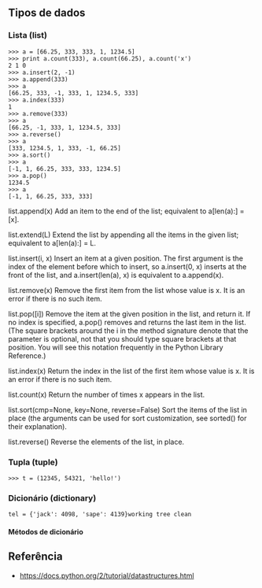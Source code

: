 ## Tipos de dados


### Lista (list)

```
>>> a = [66.25, 333, 333, 1, 1234.5]
>>> print a.count(333), a.count(66.25), a.count('x')
2 1 0
>>> a.insert(2, -1)
>>> a.append(333)
>>> a
[66.25, 333, -1, 333, 1, 1234.5, 333]
>>> a.index(333)
1
>>> a.remove(333)
>>> a
[66.25, -1, 333, 1, 1234.5, 333]
>>> a.reverse()
>>> a
[333, 1234.5, 1, 333, -1, 66.25]
>>> a.sort()
>>> a
[-1, 1, 66.25, 333, 333, 1234.5]
>>> a.pop()
1234.5
>>> a
[-1, 1, 66.25, 333, 333]
```

list.append(x)
Add an item to the end of the list; equivalent to a[len(a):] = [x].

list.extend(L)
Extend the list by appending all the items in the given list; equivalent to a[len(a):] = L.

list.insert(i, x)
Insert an item at a given position. The first argument is the index of the element before which to insert, so a.insert(0, x) inserts at the front of the list, and a.insert(len(a), x) is equivalent to a.append(x).

list.remove(x)
Remove the first item from the list whose value is x. It is an error if there is no such item.

list.pop([i])
Remove the item at the given position in the list, and return it. If no index is specified, a.pop() removes and returns the last item in the list. (The square brackets around the i in the method signature denote that the parameter is optional, not that you should type square brackets at that position. You will see this notation frequently in the Python Library Reference.)

list.index(x)
Return the index in the list of the first item whose value is x. It is an error if there is no such item.

list.count(x)
Return the number of times x appears in the list.

list.sort(cmp=None, key=None, reverse=False)
Sort the items of the list in place (the arguments can be used for sort customization, see sorted() for their explanation).

list.reverse()
Reverse the elements of the list, in place.

### Tupla (tuple)

```
>>> t = (12345, 54321, 'hello!')
```

### Dicionário (dictionary)

```
tel = {'jack': 4098, 'sape': 4139}working tree clean

```
#### Métodos de dicionário

## Referência

* https://docs.python.org/2/tutorial/datastructures.html
